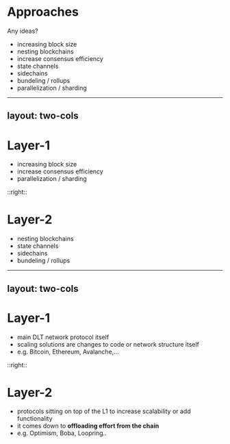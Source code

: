 # Approaches

<v-click>

Any ideas?

</v-click>

<v-click>
  
- increasing block size
- nesting blockchains
- increase consensus efficiency
- state channels
- sidechains
- bundeling / rollups
- parallelization / sharding
  
</v-click>

<!-- 
# nesting vs. sidechains
- getrenntert Konsensmechanismus
vs.
- "selbe chain nesten"

# state channels
  - no open participation
  - lock up in multi-sig contract
   application specific

# sidenchains
  - rollups utilize sidechains
 -->

---
layout: two-cols
---

<v-click>

# Layer-1

</v-click>


- increasing block size
- increase consensus efficiency
- parallelization / sharding

::right::

<v-after>

# Layer-2

</v-after>

- nesting blockchains
- state channels
- sidechains
- bundeling / rollups

<!-- 
- in zwei Kategorien
- fallen euch Gemeinsamkeiten auf?
-->

---
layout: two-cols
---

# Layer-1

- main DLT network protocol itself
- scaling solutions are changes to code or network structure itself
- e.g. Bitcoin, Ethereum, Avalanche,...

::right::
# Layer-2

- protocols sitting on top of the L1 to increase scalability or add functionality
- it comes down to **offloading effort from the chain**
- e.g. Optimism, Boba, Loopring..

<!-- 
# L2
  - lower fees
  - maintain security; benefit from mainnet security
  - expand use cases
 -->